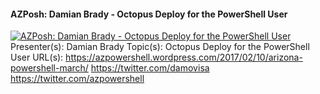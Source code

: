 ﻿#### AZPosh: Damian Brady - Octopus Deploy for the PowerShell User

[![AZPosh: Damian Brady - Octopus Deploy for the PowerShell User](https://i4.ytimg.com/vi/7mQDqpkHCSk/hqdefault.jpg "AZPosh: Damian Brady - Octopus Deploy for the PowerShell User")](https://www.youtube.com/watch?v=7mQDqpkHCSk)
Presenter(s): Damian Brady
Topic(s): Octopus Deploy for the PowerShell User
URL(s): 
https://azpowershell.wordpress.com/2017/02/10/arizona-powershell-march/
https://twitter.com/damovisa
https://twitter.com/azpowershell


